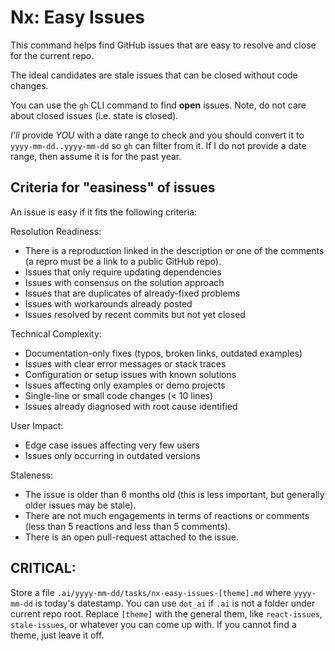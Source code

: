 # Nx: Easy Issues

This command helps find GitHub issues that are easy to resolve and close for the current repo.

The ideal candidates are stale issues that can be closed without code changes.

You can use the `gh` CLI command to find **open** issues. Note, do not care about closed issues (i.e. state is closed).

_I'll_ provide _YOU_ with a date range to check and you should convert it to `yyyy-mm-dd..yyyy-mm-dd` so `gh` can filter from it. If I do not provide a date range, then assume it is for the past year.

## Criteria for "easiness" of issues

An issue is easy if it fits the following criteria:

Resolution Readiness:

- There is a reproduction linked in the description or one of the comments (a repro must be a link to a public GitHub repo).
- Issues that only require updating dependencies
- Issues with consensus on the solution approach
- Issues that are duplicates of already-fixed problems
- Issues with workarounds already posted
- Issues resolved by recent commits but not yet closed

Technical Complexity:
- Documentation-only fixes (typos, broken links, outdated examples)
- Issues with clear error messages or stack traces
- Configuration or setup issues with known solutions
- Issues affecting only examples or demo projects
- Single-line or small code changes (< 10 lines)
- Issues already diagnosed with root cause identified

User Impact:
- Edge case issues affecting very few users
- Issues only occurring in outdated versions

Staleness:
- The issue is older than 6 months old (this is less important, but generally older issues may be stale).
- There are not much engagements in terms of reactions or comments (less than 5 reactions and less than 5 comments). 
- There is an open pull-request attached to the issue.

## CRITICAL:

Store a file `.ai/yyyy-mm-dd/tasks/nx-easy-issues-[theme].md` where `yyyy-mm-dd` is today's datestamp. You can use `dot_ai` if `.ai` is not a folder under current repo root. Replace `[theme]` with the general them, like `react-issues`, `stale-issues`, or whatever you can come up with. If you cannot find a theme, just leave it off.
